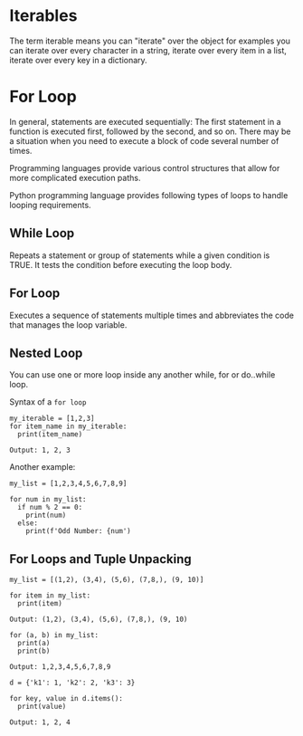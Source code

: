 # Iterables 

The term iterable means you can "iterate" over the object for examples you can iterate over every character in a string, iterate over every item in a list, iterate over every key in a dictionary. 

# For Loop

In general, statements are executed sequentially: The first statement in a function is executed first, followed by the second, and so on. There may be a situation when you need to execute a block of code several number of times.

Programming languages provide various control structures that allow for more complicated execution paths.

Python programming language provides following types of loops to handle looping requirements.

## While Loop

Repeats a statement or group of statements while a given condition is TRUE. It tests the condition before executing the loop body.

## For Loop

Executes a sequence of statements multiple times and abbreviates the code that manages the loop variable.

## Nested Loop

You can use one or more loop inside any another while, for or do..while loop.

Syntax of a ```for loop```

```
my_iterable = [1,2,3]
for item_name in my_iterable:
  print(item_name)

Output: 1, 2, 3
```

Another example:

```
my_list = [1,2,3,4,5,6,7,8,9]

for num in my_list:
  if num % 2 == 0:
    print(num)
  else:
    print(f'Odd Number: {num')
```

## For Loops and Tuple Unpacking
```
my_list = [(1,2), (3,4), (5,6), (7,8,), (9, 10)]

for item in my_list:
  print(item)

Output: (1,2), (3,4), (5,6), (7,8,), (9, 10)

for (a, b) in my_list:
  print(a)
  print(b)

Output: 1,2,3,4,5,6,7,8,9

d = {'k1': 1, 'k2': 2, 'k3': 3}

for key, value in d.items():
  print(value)

Output: 1, 2, 4
```
